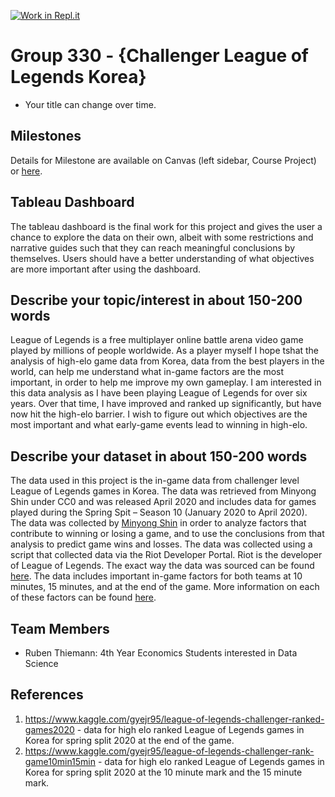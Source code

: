 [![Work in Repl.it](https://classroom.github.com/assets/work-in-replit-14baed9a392b3a25080506f3b7b6d57f295ec2978f6f33ec97e36a161684cbe9.svg)](https://classroom.github.com/online_ide?assignment_repo_id=313688&assignment_repo_type=GroupAssignmentRepo)
# Group 330 - {Challenger League of Legends Korea}

- Your title can change over time.

## Milestones

Details for Milestone are available on Canvas (left sidebar, Course Project) or [here](https://firas.moosvi.com/courses/data301/project/milestone01.html).

## Tableau Dashboard

The tableau dashboard is the final work for this project and gives the user a chance to explore the data on their own, albeit with some restrictions and narrative guides such that they can reach meaningful conclusions by themselves. Users should have a better understanding of what objectives are more important after using the dashboard. 

## Describe your topic/interest in about 150-200 words

League of Legends is a free multiplayer online battle arena video game played by millions of people worldwide. As a player myself I hope tshat the analysis of high-elo game data from Korea, data from the best players in the world, can help me understand what in-game factors are the most important, in order to help me improve my own gameplay. I am interested in this data analysis as I have been playing League of Legends for over six years. Over that time, I have improved and ranked up significantly, but have now hit the high-elo barrier. I wish to figure out which objectives are the most important and what early-game events lead to winning in high-elo.

## Describe your dataset in about 150-200 words

The data used in this project is the in-game data from challenger level League of Legends games in Korea. The data was retrieved from Minyong Shin under CC0 and was released April 2020 and includes data for games played during the Spring Spit – Season 10 (January 2020 to April 2020). The data was collected by [Minyong Shin](https://www.kaggle.com/gyejr95) in order to analyze factors that contribute to winning or losing a game, and to use the conclusions from that analysis to predict game wins and losses. The data was collected using a script that collected data via the Riot Developer Portal. Riot is the developer of League of Legends. The exact way the data was sourced can be found [here](https://shinminyong.tistory.com/30). The data includes important in-game factors for both teams at 10 minutes, 15 minutes, and at the end of the game. More information on each of these factors can be found [here](https://na.leagueoflegends.com/en/featured/new-player-guide#/?_k=cigp47).

## Team Members

- Ruben Thiemann: 4th Year Economics Students interested in Data Science

## References

1. https://www.kaggle.com/gyejr95/league-of-legends-challenger-ranked-games2020 - data for high elo ranked League of Legends games in Korea for spring split 2020 at the end of the game.
2. https://www.kaggle.com/gyejr95/league-of-legends-challenger-rank-game10min15min - data for high elo ranked League of Legends games in Korea for spring split 2020 at the 10 minute mark and the 15 minute mark.
